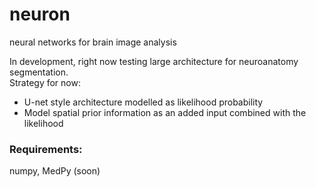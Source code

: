 # neuron
neural networks for brain image analysis

In development, right now testing large architecture for neuroanatomy segmentation.  
Strategy for now:

- U-net style architecture modelled as likelihood probability
- Model spatial prior information as an added input combined with the likelihood 
 

### Requirements:
numpy, MedPy (soon)
 
